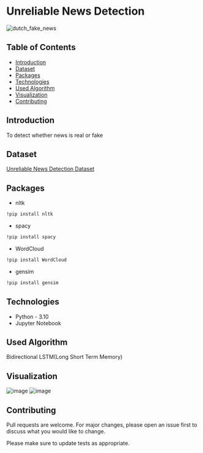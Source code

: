 # Unreliable News Detection
![dutch_fake_news](https://user-images.githubusercontent.com/113231185/222906359-5c681213-edd0-4e92-8ea5-bcc20c72ffe9.jpg)
## Table of Contents
* [Introduction](#introduction)
* [Dataset](#Dataset)
* [Packages](#packages)
* [Technologies](#tech)
* [Used Algorithm](#algo)
* [Visualization](#visual)
* [Contributing](#contubution)
## Introduction
To detect whether news is real or fake
## Dataset
[Unreliable News Detection Dataset](https://www.kaggle.com/code/farjanakabirsamanta/unreliable-news-detection)
<!-- You don't have to answer all the questions - just the ones relevant to your project. -->
## Packages
 * nltk
  ```sh
  !pip install nltk
  ```
 * spacy
  ```sh
  !pip install spacy
  ```
 * WordCloud
  ```sh
  !pip install WordCloud
  ```
 * gensim
  ```sh
  !pip install gensim
  ```
 
## Technologies
- Python - 3.10
- Jupyter Notebook

## Used Algorithm

Bidirectional LSTM(Long Short Term Memory) 



## Visualization
![image](https://user-images.githubusercontent.com/113231185/222907611-f8c8c32b-2bf8-472b-9ffa-9bc2f8627a01.png)
![image](https://user-images.githubusercontent.com/113231185/222907684-819db341-5d30-4408-8f1d-ebeb3a1f9c4c.png)


## Contributing

Pull requests are welcome. For major changes, please open an issue first
to discuss what you would like to change.

Please make sure to update tests as appropriate.
